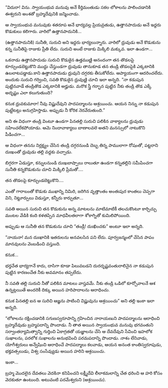 ﻿“విదురా! విను. స్వాయంభువ మనువు అనే కీర్తిమంతుడు సకల లోకాలను పాలించడానికి ఈశ్వరుని అంశతో బ్రహ్మదేవునికి జన్మించాడు. 

ఆ స్వాయంభువ మనువుకు శతరూప అనే భార్యవల్ల ప్రియవ్రతుడు, ఉత్తానపాదుడు అనే ఇద్దరు కొడుకులు కలిగారు. వారిలో ఉత్తానపాదునికి... 

(ఉత్తానపాదునికి) సునీతి, సురుచి అని ఇద్దరు భార్యలున్నారు. వారిలో ధ్రువుడు అనే కొడుకును కన్న సునీతిపై రాజుకు ప్రీతి లేదు. సురుచి అంటే రాజుకు మిక్కిలి మక్కువ. ఇలా ఉండగా... 

ఒకనాడు ఉత్తానపాదుడు సురుచి కొడుకైన ఉత్తముణ్ణి ఆనందంగా తన తొడలపై కూర్చుండబెట్టుకొని ముద్దు చేస్తుండగా ధ్రువుడు తానుకూడ తన తండ్రి తొడలపైకి ఎక్కటానికి ఉబలాటపడ్డాడు.కాని ఉత్తానపాదుడు ధ్రువుని దగ్గరకు తీసుకోలేదు. ఆప్యాయంగా ఆదరించలేదు. అందుకు సురుచి గర్వించి, సవతి కొడుకైన ధ్రువుణ్ణి చూచి ఇలా అన్నది. “నా కడుపున పుట్టినవాడే తండ్రితొడ ఎక్కటానికి అర్హుడు. మరొక స్త్రీ గర్భాన పుట్టిన నీకు తండ్రి తొడ ఎక్కే అదృష్టం ఎలా కలుగుతుంది? 

కనుక ధ్రువకుమారా! నీవు విష్ణుదేవుని పాదపద్మాలను ఆశ్రయించు. ఆయన నిన్ను నా కడుపున పుట్టేటట్లు అనుగ్రహిస్తాడు. అప్పుడు నీ కోరిక నెరవేరుతుంది.” 

అని ఈ విధంగా తండ్రి వింటూ ఉండగా పినతల్లి సురుచి పలికిన వాక్యాలను ధ్రువుడు సహించలేకపోయాడు. ఆమె నిందావాక్యాలు బాణాలవలె అతని మనస్సులో నాటుకొని పీడించగా... 

ఆ విధంగా తనను నిర్లక్ష్యం చేసిన తండ్రి దగ్గరనుండి దెబ్బ తిన్న పాములాగా రోషంతో, పట్టరాని దుఃఖంతో ధ్రువుడు తల్లి వద్దకు వచ్చాడు. 

బిగ్గరగా ఏడుస్తూ, కన్నులనుండి దుఃఖబాష్పాలు రాలుతూ ఉండగా కన్నతల్లిని సమీపించగా సునీతి కన్నకొడుకును చూచి మిక్కిలి ప్రేమతో.... 

తన తొడలపై కూర్చుండబెట్టుకొని.... 

ఎంతో గారాబంతో కొడుకు ముఖాన్ని నిమిరి, జరిగిన వృత్తాంతం అంతఃపుర కాంతలు చెప్పగా విని, నిట్టూర్పులు విడుస్తూ, కన్నీరు కార్చుతూ... 

సవతి అయిన సురుచి తన కొడుకును అన్న మాటలను మాటిమాటికీ తలచుకొంటూ కార్చిచ్చు మంటల వేడికి కంది కళతప్పిన మాధవీలతలాగా శోకాగ్నితో కుమిలిపోయింది. 

అప్పుడు ఆ సునీతి తన కొడుకును చూచి “తండ్రీ! దుఃఖించకు” అంటూ ఇలా అన్నది. 

“నాయనా! మన దుఃఖానికి ఇతరులను అనవలసిన పని లేదు. పూర్వజన్మంలో చేసిన పాపం మానవులను వెంబడించి వస్తుంది. 

కనుక... 

భర్తచేత భార్యగానే కాదు, దాసిగా కూడా పిలువబడని దురదృష్టవంతురాలినైన నా కడుపున పుట్టిన కారణంచేత నీకు అవమానం తప్పలేదు. 

నీ సవతి తల్లి సురుచి నీతో పలికిన మాటలు వాస్తవమే. నీకు తండ్రి ఒడిలో కూర్చోవాలనే ఆశ ఉన్నట్లయితే అందరికీ దిక్కు అయిన హరిపాదాలను ఆరాధించు. 

కనుక పినతల్లి ఐన ఆ సురిచి ఆజ్ఞను పాటించి విష్ణువును ఆశ్రయించు” అని తల్లి ఇంకా ఇలా అన్నది. 

“లోకాలను రక్షించడానికి సగుణస్వరూపాన్ని గ్రహించిన నారాయణుని పాదపద్మాలను ఆరాధించి బ్రహ్మదేవుడు బ్రహ్మపదాన్ని పొందాడు. నీ తాత అయిన స్వాయంభువ మనువు భగవంతుని సర్వాంతర్యామిత్వాన్ని గుర్తించి ఏకాగ్రతతో యజ్ఞాలను చేసి ఆ దేవదేవుని సేవించి ఇహలోక సుఖాలను, పరలోక సుఖాలను అనుభవించి పరమపదాన్ని పొందాడు. నాశం లేనివాడు, యోగీశ్వరులు అన్వేషించి ఆరాధించే పాదపద్మాలు కలవాడు, ఆయన అనంత కాంతిస్వరూపుడు, భక్తవత్సలుడు, విశ్వ సంసేవ్యుడు అయిన హరిని ఆశ్రయించు. 

ఇంకా... 

బ్రహ్మ మొదలైన దేవతలు వెదకినా కనిపించని లక్ష్మీదేవి లీలాకమలాన్ని చేత ధరించి ఆ హరి కోసం వెదకుతూ ఉంటుంది. అటువంటి పరమేశ్వరుని (ఆశ్రయించు). 

